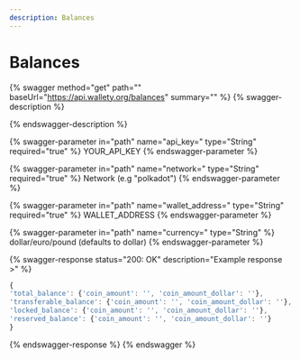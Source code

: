 ```yaml
---
description: Balances
---
```


# Balances

{% swagger method="get" path="" baseUrl="https://api.wallety.org/balances" summary="" %}
{% swagger-description %}

{% endswagger-description %}

{% swagger-parameter in="path" name="api_key=" type="String" required="true" %}
YOUR_API_KEY
{% endswagger-parameter %}

{% swagger-parameter in="path" name="network=" type="String" required="true" %}
Network (e.g "polkadot")
{% endswagger-parameter %}

{% swagger-parameter in="path" name="wallet_address=" type="String" required="true" %}
WALLET_ADDRESS
{% endswagger-parameter %}

{% swagger-parameter in="path" name="currency=" type="String" %}
dollar/euro/pound (defaults to dollar)
{% endswagger-parameter %}

{% swagger-response status="200: OK" description="Example response >" %}
```javascript
{
'total_balance': {'coin_amount': '', 'coin_amount_dollar': ''},
'transferable_balance': {'coin_amount': '', 'coin_amount_dollar': ''},
'locked_balance': {'coin_amount': '', 'coin_amount_dollar': ''},
'reserved_balance': {'coin_amount': '', 'coin_amount_dollar': ''}
}
```
{% endswagger-response %}
{% endswagger %}
